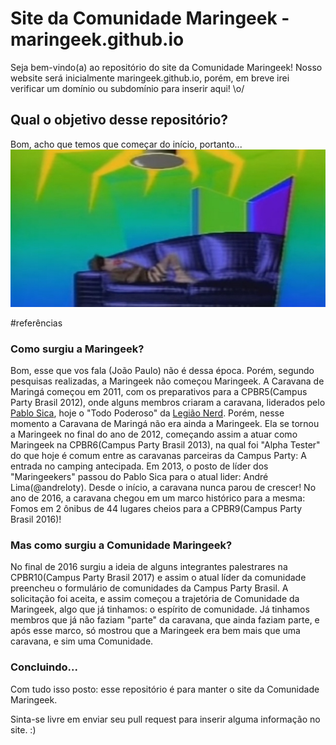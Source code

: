 # Site da Comunidade Maringeek - maringeek.github.io

Seja bem-vindo(a) ao repositório do site da Comunidade Maringeek!
Nosso website será inicialmente maringeek.github.io, porém, em breve irei verificar um domínio ou subdomínio para inserir aqui! \o/

## Qual o objetivo desse repositório?
Bom, acho que temos que começar do início, portanto...
![Senta que lá vem a história!](https://raw.githubusercontent.com/maringeek/maringeek.github.io/master/readme/sentaquelavemhistoria-cultura.jpg)

\#referências

### Como surgiu a Maringeek?
Bom, esse que vos fala (João Paulo) não é dessa época. Porém, segundo pesquisas realizadas, a Maringeek não começou Maringeek.
A Caravana de Maringá começou em 2011, com os preparativos para a CPBR5(Campus Party Brasil 2012), onde alguns membros criaram a caravana, liderados pelo [Pablo Sica](https://www.facebook.com/sicapablo), hoje o "Todo Poderoso" da [Legião Nerd](https://www.legiaonerd.com.br/). Porém, nesse momento a Caravana de Maringá não era ainda a Maringeek. Ela se tornou a Maringeek no final do ano de 2012, começando assim a atuar como Maringeek na CPBR6(Campus Party Brasil 2013), na qual foi "Alpha Tester" do que hoje é comum entre as caravanas parceiras da Campus Party: A entrada no camping antecipada.
Em 2013, o posto de líder dos "Maringeekers" passou do Pablo Sica para o atual lider: André Lima(@andreloty).
Desde o início, a caravana nunca parou de crescer!
No ano de 2016, a caravana chegou em um marco histórico para a mesma: Fomos em 2 ônibus de 44 lugares cheios para a CPBR9(Campus Party Brasil 2016)!

### Mas como surgiu a Comunidade Maringeek?
No final de 2016 surgiu a ideia de alguns integrantes palestrares na CPBR10(Campus Party Brasil 2017) e assim o atual líder da comunidade preencheu o formulário de comunidades da Campus Party Brasil. A solicitação foi aceita, e assim começou a trajetória de Comunidade da Maringeek, algo que já tinhamos: o espírito de comunidade. Já tinhamos membros que já não faziam "parte" da caravana, que ainda faziam parte, e após esse marco, só mostrou que a Maringeek era bem mais que uma caravana, e sim uma Comunidade.

### Concluindo...
Com tudo isso posto: esse repositório é para manter o site da Comunidade Maringeek.

Sinta-se livre em enviar seu pull request para inserir alguma informação no site. :)
